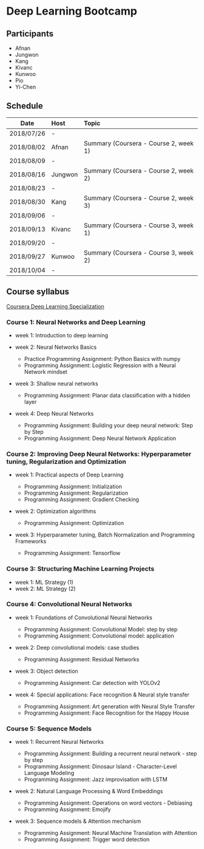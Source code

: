 # Deep Learning Bootcamp


## Participants
- Afnan
- Jungwon
- Kang
- Kivanc
- Kunwoo
- Pio
- Yi-Chen


## Schedule

| Date       | Host           | Topic                      |
|:----------:|:---------------|:---------------------------|
| 2018/07/26 | -              |                            |
| 2018/08/02 | Afnan          | Summary (Coursera - Course 2, week 1) |
| 2018/08/09 | -              |                            |
| 2018/08/16 | Jungwon        | Summary (Coursera - Course 2, week 2) |
| 2018/08/23 | -              |                            |
| 2018/08/30 | Kang           | Summary (Coursera - Course 2, week 3) |
| 2018/09/06 | -              |                            |
| 2018/09/13 | Kivanc         | Summary (Coursera - Course 3, week 1) |
| 2018/09/20 | -              |                            |
| 2018/09/27 | Kunwoo         | Summary (Coursera - Course 3, week 2) |
| 2018/10/04 | -              |                            |


## Course syllabus

[Coursera Deep Learning Specialization](https://www.coursera.org/specializations/deep-learning)


### Course 1: Neural Networks and Deep Learning
- week 1: Introduction to deep learning
- week 2: Neural Networks Basics
  - Practice Programming Assignment: Python Basics with numpy
  - Programming Assignment: Logistic Regression with a Neural Network mindset
    
- week 3: Shallow neural networks
  - Programming Assignment: Planar data classification with a hidden layer

- week 4: Deep Neural Networks
  - Programming Assignment: Building your deep neural network: Step by Step
  - Programming Assignment: Deep Neural Network Application

### Course 2: Improving Deep Neural Networks: Hyperparameter tuning, Regularization and Optimization
- week 1: Practical aspects of Deep Learning
  - Programming Assignment: Initialization
  - Programming Assignment: Regularization
  - Programming Assignment: Gradient Checking

- week 2: Optimization algorithms
  - Programming Assignment: Optimization

- week 3: Hyperparameter tuning, Batch Normalization and Programming Frameworks
  - Programming Assignment: Tensorflow

### Course 3: Structuring Machine Learning Projects
- week 1: ML Strategy (1)
- week 2: ML Strategy (2)

### Course 4: Convolutional Neural Networks
- week 1: Foundations of Convolutional Neural Networks
  - Programming Assignment: Convolutional Model: step by step
  - Programming Assignment: Convolutional model: application

- week 2: Deep convolutional models: case studies
  - Programming Assignment: Residual Networks

- week 3: Object detection
  - Programming Assignment: Car detection with YOLOv2

- week 4: Special applications: Face recognition & Neural style transfer
  - Programming Assignment: Art generation with Neural Style Transfer
  - Programming Assignment: Face Recognition for the Happy House

### Course 5: Sequence Models
- week 1: Recurrent Neural Networks
  - Programming Assignment: Building a recurrent neural network - step by step
  - Programming Assignment: Dinosaur Island - Character-Level Language Modeling
  - Programming Assignment: Jazz improvisation with LSTM

- week 2: Natural Language Processing & Word Embeddings
  - Programming Assignment: Operations on word vectors - Debiasing
  - Programming Assignment: Emojify

- week 3: Sequence models & Attention mechanism
  - Programming Assignment: Neural Machine Translation with Attention
  - Programming Assignment: Trigger word detection


